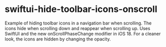 # swiftui-hide-toolbar-icons-onscroll
Example of hiding toolbar icons in a navigation bar when scrolling. The icons hide when scrolling down and reappear when scrolling up. Uses SwiftUI and the new onScrollPhaseChange modifier in iOS 18. For a cleaner look, the icons are hidden by changing the opacity.
